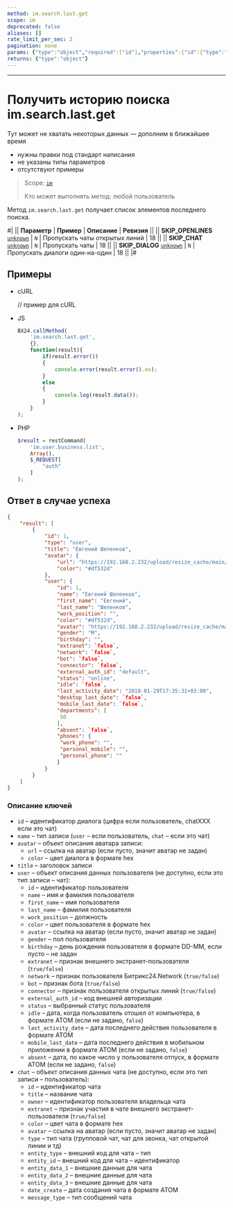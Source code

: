```yaml
---
method: im.search.last.get
scope: im
deprecated: false
aliases: []
rate_limit_per_sec: 2
pagination: none
params: {"type":"object","required":["id"],"properties":{"id":{"type":"integer"}}}
returns: {"type":"object"}
---
```



---

# Получить историю поиска im.search.last.get



Тут может не хватать некоторых данных — дополним в ближайшее время







- нужны правки под стандарт написания
- не указаны типы параметров
- отсутствуют примеры





> Scope: [`im`](../../scopes/permissions.md)
>
> Кто может выполнять метод: любой пользователь

Метод `im.search.last.get` получает список элементов последнего поиска.

#|
|| **Параметр** | **Пример** | **Описание** | **Ревизия** ||
|| **SKIP_OPENLINES**
[`unknown`](../../data-types.md) | `N` | Пропускать чаты открытых линий | 18 ||
|| **SKIP_CHAT**
[`unknown`](../../data-types.md) | `N` | Пропускать чаты | 18 ||
|| **SKIP_DIALOG**
[`unknown`](../../data-types.md) | `N` | Пропускать диалоги один-на-один | 18 ||
|#

## Примеры



- cURL

    // пример для cURL

- JS

    ```js
    BX24.callMethod(
        'im.search.last.get',
        {},
        function(result){
            if(result.error())
            {
                console.error(result.error().ex);
            }
            else
            {
                console.log(result.data());
            }
        }
    );
    ```

- PHP

    

    ```php
    $result = restCommand(
        'im.user.business.list',
        Array(),
        $_REQUEST[
            "auth"
        ]
    );    
    ```





## Ответ в случае успеха

```json
{    
    "result": [
        {
            "id": 1,
            "type": "user",
            "title": "Евгений Шеленков",
            "avatar": {
                "url": "https://192.168.2.232/upload/resize_cache/main/1d3/100_100_2/shelenkov.png",
                "color": "#df532d"
            },
            "user": {
                "id": 1,
                "name": "Евгений Шеленков",
                "first_name": "Евгений",
                "last_name": "Шеленков",
                "work_position": "",
                "color": "#df532d",
                "avatar": "https://192.168.2.232/upload/resize_cache/main/1d3/100_100_2/shelenkov.png",
                "gender": "M",
                "birthday": "",
                "extranet": `false`,
                "network": `false`,
                "bot": `false`,
                "connector": `false`,
                "external_auth_id": "default",
                "status": "online",
                "idle": `false`,
                "last_activity_date": "2018-01-29T17:35:31+03:00",
                "desktop_last_date": `false`,
                "mobile_last_date": `false`,
                "departments": [
                 50
                ],
                "absent": `false`,
                "phones": {
                 "work_phone": "",
                 "personal_mobile": "",
                 "personal_phone": ""
                }
            }
        }
    ]
}            
```

### Описание ключей

- `id` – идентификатор диалога (цифра если пользователь, chatXXX если это чат)
- `name` – тип записи (`user` – если пользователь, `chat` – если это чат)
- `avatar` – объект описания аватара записи:
  - `url` – ссылка на аватар (если пусто, значит аватар не задан)
  - `color` – цвет диалога в формате hex
- `title` – заголовок записи
- `user` – объект описания данных пользователя (не доступно, если это тип записи – чат):
  - `id` – идентификатор пользователя
  - `name` – имя и фамилия пользователя
  - `first_name` – имя пользователя
  - `last_name` – фамилия пользователя
  - `work_position` – должность
  - `color` – цвет пользователя в формате hex
  - `avatar` – ссылка на аватар (если пусто, значит аватар не задан)
  - `gender` – пол пользователя
  - `birthday` – день рождения пользователя в формате DD-MM, если пусто – не задан
  - `extranet` – признак внешнего экстранет-пользователя (`true/false`)
  - `network` – признак пользователя Битрикс24.Network (`true/false`)
  - `bot` – признак бота (`true/false`)
  - `connector` – признак пользователя открытых линий (`true/false`)
  - `external_auth_id` – код внешней авторизации
  - `status` – выбранный статус пользователя
  - `idle` – дата, когда пользователь отошел от компьютера, в формате АТОМ (если не задано, `false`)
  - `last_activity_date` – дата последнего действия пользователя в формате АТОМ
  - `mobile_last_date` – дата последнего действия в мобильном приложении в формате АТОМ (если не задано, `false`)
  - `absent` – дата, по какое число у пользователя отпуск, в формате АТОМ (если не задано, `false`)
- `chat` – объект описания данных чата (не доступно, если это тип записи – пользователь):
  - `id` – идентификатор чата
  - `title` – название чата
  - `owner` – идентификатор пользователя владельца чата
  - `extranet` – признак участия в чате внешнего экстранет-пользователя (`true/false`)
  - `color` – цвет чата в формате hex
  - `avatar` – ссылка на аватар (если пусто, значит аватар не задан)
  - `type` – тип чата (групповой чат, чат для звонка, чат открытой линии и тд)
  - `entity_type` – внешний код для чата – тип
  - `entity_id` – внешний код для чата – идентификатор
  - `entity_data_1` – внешние данные для чата
  - `entity_data_2` – внешние данные для чата
  - `entity_data_3` – внешние данные для чата
  - `date_create` – дата создания чата в формате АТОМ
  - `message_type` – тип сообщений чата
